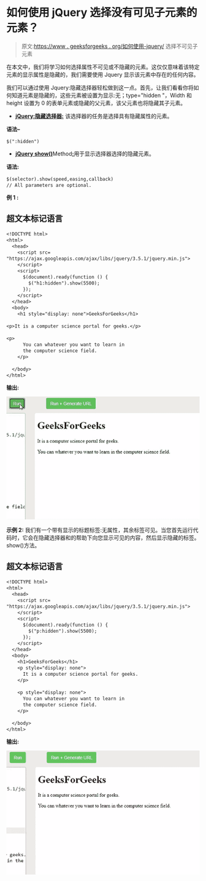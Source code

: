 # 如何使用 jQuery 选择没有可见子元素的元素？

> 原文:[https://www . geeksforgeeks . org/如何使用-jquery/](https://www.geeksforgeeks.org/how-to-select-elements-with-no-visible-children-using-jquery/) 选择不可见子元素

在本文中，我们将学习如何选择属性不可见或不隐藏的元素。这仅仅意味着该特定元素的显示属性是隐藏的，我们需要使用 Jquery 显示该元素中存在的任何内容。

我们可以通过使用 Jquery:隐藏选择器轻松做到这一点。首先，让我们看看你将如何知道元素是隐藏的，这些元素被设置为显示:无；type="hidden "，Width 和 height 设置为 0 的表单元素或隐藏的父元素，该父元素也将隐藏其子元素。

*   [**jQuery:隐藏选择器:**](https://www.geeksforgeeks.org/jquery-hidden-selector/) 该选择器的任务是选择具有隐藏属性的元素。

**语法–**

```
$(":hidden")
```

*   [**jQuery show()**](https://www.geeksforgeeks.org/jquery-ui-show-method/)Method[**:**](https://www.geeksforgeeks.org/jquery-ui-show-method/)用于显示选择器选择的隐藏元素。

**语法:**

```
$(selector).show(speed,easing,callback) 
// All parameters are optional.
```

**例 1 :**

## 超文本标记语言

```
<!DOCTYPE html>
<html>
  <head>
    <script src=
"https://ajax.googleapis.com/ajax/libs/jquery/3.5.1/jquery.min.js">
    </script>
    <script>
      $(document).ready(function () {
        $("h1:hidden").show(5500);
      });
    </script>
  </head>
  <body>
    <h1 style="display: none">GeeksForGeeks</h1>

<p>It is a computer science portal for geeks.</p>

<p>
      You can whatever you want to learn in
      the computer science field.
    </p>

  </body>
</html>
```

**输出:**

![](img/9b0bc3d01a173e8f6228df6210cf9dbd.png)

**示例 2:** 我们有一个带有显示的标题标签:无属性，其余标签可见。当您首先运行代码时，它会在隐藏选择器和的帮助下向您显示可见的内容，然后显示隐藏的标签。show()方法。

## 超文本标记语言

```
<!DOCTYPE html>
<html>
  <head>
    <script src=
"https://ajax.googleapis.com/ajax/libs/jquery/3.5.1/jquery.min.js">
    </script>
    <script>
      $(document).ready(function () {
        $("p:hidden").show(5500);
      });
    </script>
  </head>
  <body>
    <h1>GeeksForGeeks</h1>
    <p style="display: none">
      It is a computer science portal for geeks.
    </p>

    <p style="display: none">
      You can whatever you want to learn in
      the computer science field.
    </p>

  </body>
</html>
```

**输出:**

![](img/7654c56fee26435d35e4996947f4ff5f.png)